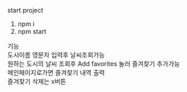 start project
1. npm i
2. npm start  

기능 </br>
도시이름 영문자 입력후 날씨조회가능 </br>
원하는 도시의 날씨 조회후 Add favorites 눌러 즐겨찾기 추가가능 </br>
메인페이지로가면 즐겨찾기 내역 출력 </br>
즐겨찾기 삭제는 x버튼
